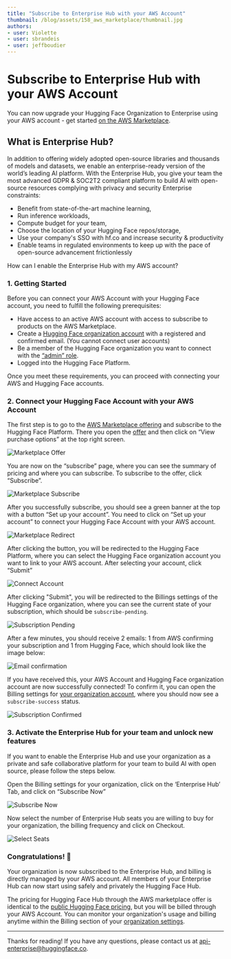 ```yaml
---
title: "Subscribe to Enterprise Hub with your AWS Account"
thumbnail: /blog/assets/158_aws_marketplace/thumbnail.jpg
authors:
- user: Violette
- user: sbrandeis
- user: jeffboudier
---
```


# Subscribe to Enterprise Hub with your AWS Account

You can now upgrade your Hugging Face Organization to Enterprise using your AWS account - get started [on the AWS Marketplace](https://aws.amazon.com/marketplace/pp/prodview-n6vsyhdjkfng2).

## What is Enterprise Hub? 

In addition to offering widely adopted open-source libraries and thousands of models and datasets, we enable an enterprise-ready version of the world’s leading AI platform. With the Enterprise Hub, you give your team the most advanced GDPR & SOC2T2 compliant platform to build AI with open-source resources complying with privacy and security Enterprise constraints: 
- Benefit from state-of-the-art machine learning, 
- Run inference workloads, 
- Compute budget for your team, 
- Choose the location of your Hugging Face repos/storage, 
- Use your company's SSO with hf.co and increase security & productivity
- Enable teams in regulated environments to keep up with the pace of open-source advancement frictionlessly

How can I enable the Enterprise Hub with my AWS account?

### 1. Getting Started

Before you can connect your AWS Account with your Hugging Face account, you need to fulfill the following prerequisites: 

- Have access to an active AWS account with access to subscribe to products on the AWS Marketplace.
- Create a [Hugging Face organization account](https://huggingface.co/organizations/new) with a registered and confirmed email. (You cannot connect user accounts)
- Be a member of the Hugging Face organization you want to connect with the [“admin” role](https://huggingface.co/docs/hub/organizations-security).
- Logged into the Hugging Face Platform.

Once you meet these requirements, you can proceed with connecting your AWS and Hugging Face accounts.

### 2. Connect your Hugging Face Account with your AWS Account

The first step is to go to the [AWS Marketplace offering](https://aws.amazon.com/marketplace/pp/prodview-n6vsyhdjkfng2) and subscribe to the Hugging Face Platform. There you open the [offer](https://aws.amazon.com/marketplace/pp/prodview-n6vsyhdjkfng2) and then click on “View purchase options” at the top right screen. 

![Marketplace Offer](https://huggingface.co/datasets/huggingface/documentation-images/resolve/main/blog/01_bis_offering.jpg "Marketplace Offer")

You are now on the “subscribe” page, where you can see the summary of pricing and where you can subscribe. To subscribe to the offer, click “Subscribe”. 

![Marketplace Subscribe](https://huggingface.co/datasets/huggingface/documentation-images/resolve/main/blog/02_bis_subscribe.jpg "Marketplace Subscribe")

After you successfully subscribe, you should see a green banner at the top with a button “Set up your account”. You need to click on “Set up your account” to connect your Hugging Face Account with your AWS account.  

![Marketplace Redirect](https://huggingface.co/datasets/huggingface/documentation-images/resolve/main/blog/03_bis_redirect.jpg "Marketplace Redirect")

After clicking the button, you will be redirected to the Hugging Face Platform, where you can select the Hugging Face organization account you want to link to your AWS account. After selecting your account, click “Submit” 

![Connect Account](https://huggingface.co/datasets/huggingface/documentation-images/resolve/main/blog/04_connect.jpg "Connect Account")

After clicking "Submit", you will be redirected to the Billings settings of the Hugging Face organization, where you can see the current state of your subscription, which should be `subscribe-pending`.

![Subscription Pending](https://huggingface.co/datasets/huggingface/documentation-images/resolve/main/blog/05_pending.jpg "Subscription Pending")

After a few minutes, you should receive 2 emails: 1 from AWS confirming your subscription and 1 from Hugging Face, which should look like the image below:

![Email confirmation](https://huggingface.co/datasets/huggingface/documentation-images/resolve/main/blog/07_email.jpg "Email confirmation")

If you have received this, your AWS Account and Hugging Face organization account are now successfully connected! 
To confirm it, you can open the Billing settings for [your organization account](https://huggingface.co/settings/organizations), where you should now see a `subscribe-success` status.

![Subscription Confirmed](https://huggingface.co/datasets/huggingface/documentation-images/resolve/main/blog/06_success.jpg "Subscription Confirmed")

### 3. Activate the Enterprise Hub for your team and unlock new features

If you want to enable the Enterprise Hub and use your organization as a private and safe collaborative platform for your team to build AI with open source, please follow the steps below.

Open the Billing settings for your organization, click on the ‘Enterprise Hub’ Tab, and click on “Subscribe Now”

![Subscribe Now](https://huggingface.co/datasets/huggingface/documentation-images/resolve/main/blog/08_subscribe.jpg "Subscribe Now")

Now select the number of Enterprise Hub seats you are willing to buy for your organization, the billing frequency and click on Checkout. 

![Select Seats](https://huggingface.co/datasets/huggingface/documentation-images/resolve/main/blog/09_select.jpg "Select Seats")


### Congratulations! 🥳

Your organization is now subscribed to the Enterprise Hub, and billing is directly managed by your AWS account. All members of your Enterprise Hub can now start using safely and privately the Hugging Face Hub.

The pricing for Hugging Face Hub through the AWS marketplace offer is identical to the [public Hugging Face pricing](https://huggingface.co/pricing), but you will be billed through your AWS Account. You can monitor your organization's usage and billing anytime within the Billing section of your [organization settings](https://huggingface.co/settings/organizations).

---
Thanks for reading! If you have any questions, please contact us at [api-enterprise@huggingface.co](mailto:api-enterprise@huggingface.co).

